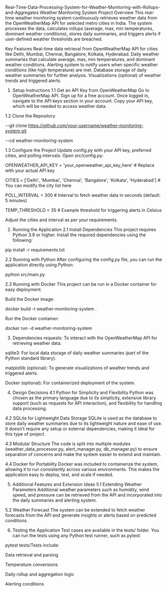 Real-Time-Data-Processing-System-for-Weather-Monitoring-with-Rollups-and-Aggregates
Weather Monitoring System
Project Overview This real-time weather monitoring system continuously retrieves weather data from the OpenWeatherMap API for selected metro cities in India. The system processes the data, calculates rollups (average, max, min temperatures, dominant weather conditions), stores daily summaries, and triggers alerts if user-defined weather thresholds are breached.

Key Features
Real-time data retrieval from OpenWeatherMap API for cities like Delhi, Mumbai, Chennai, Bangalore, Kolkata, Hyderabad. Daily weather summaries that calculate average, max, min temperatures, and dominant weather conditions. Alerting system to notify users when specific weather conditions (like high temperature) are met. Database storage of daily weather summaries for further analysis. Visualizations (optional) of weather trends and triggered alerts.

1. Setup Instructions
1.1 Get an API Key from OpenWeatherMap Go to OpenWeatherMap API. Sign up for a free account. Once logged in, navigate to the API keys section in your account. Copy your API key, which will be needed to access weather data.

1.2 Clone the Repository

--git clone https://github.com/your-username/weather-monitoring-system.git

--cd weather-monitoring-system

1.3 Configure the Project Update config.py with your API key, preferred cities, and polling intervals: Open src/config.py:

OPENWEATHER_API_KEY = 'your_openweather_api_key_here' # Replace with your actual API key

CITIES = ['Delhi', 'Mumbai', 'Chennai', 'Bangalore', 'Kolkata', 'Hyderabad'] # You can modify the city list here

POLL_INTERVAL = 300 # Interval to fetch weather data in seconds (default: 5 minutes)

TEMP_THRESHOLD = 35 # Example threshold for triggering alerts in Celsius

Adjust the cities and interval as per your requirements.

2. Running the Application
2.1 Install Dependencies This project requires Python 3.9 or higher. Install the required dependencies using the following:

pip install -r requirements.txt

2.2 Running with Python After configuring the config.py file, you can run the application directly using Python:

python src/main.py

2.3 Running with Docker This project can be run in a Docker container for easy deployment.

Build the Docker image:

docker build -t weather-monitoring-system .

Run the Docker container:

docker run -d weather-monitoring-system

3. Dependencies
requests: To interact with the OpenWeatherMap API for retrieving weather data.

sqlite3: For local data storage of daily weather summaries (part of the Python standard library).

matplotlib (optional): To generate visualizations of weather trends and triggered alerts.

Docker (optional): For containerized deployment of the system.

4. Design Decisions
4.1 Python for Simplicity and Flexibility Python was chosen as the primary language due to its simplicity, extensive library support (such as requests for API interaction), and flexibility for handling data processing.

4.2 SQLite for Lightweight Data Storage SQLite is used as the database to store daily weather summaries due to its lightweight nature and ease of use. It doesn't require any setup or external dependencies, making it ideal for this type of project.

4.3 Modular Structure The code is split into multiple modules (weather_data_processor.py, alert_manager.py, db_manager.py) to ensure separation of concerns and make the system easier to extend and maintain.

4.4 Docker for Portability Docker was included to containerize the system, allowing it to run consistently across various environments. This makes the application easy to deploy, test, and scale if needed.

5. Additional Features and Extension Ideas
5.1 Extending Weather Parameters Additional weather parameters such as humidity, wind speed, and pressure can be retrieved from the API and incorporated into the daily summaries and alerting system.

5.2 Weather Forecast The system can be extended to fetch weather forecasts from the API and generate insights or alerts based on predicted conditions.

6. Testing the Application
Test cases are available in the tests/ folder. You can run the tests using any Python test runner, such as pytest:

pytest tests/Tests include:

Data retrieval and parsing

Temperature conversions

Daily rollup and aggregation logic

Alerting conditions
